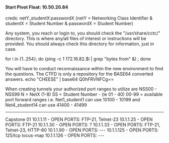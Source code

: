 #### Start Pivot Float: 10.50.20.84
creds: netY_studentX:passwordX (netY = Networking Class Identifier & studentX = Student Number & passwordX = Student Number)


Any system, you reach or login to, you should check the "/usr/share/cctc/" directory. This is where any/all files of interest or instructions will be provided. You should always check this directory for information, just in case.

for i in {1..254}; do (ping -c 1 172.16.82.$i | grep "bytes from" &) ; done

You will have to conduct reconnaissance within the new environment to find the questions. The CTFD is only a repository for the BASE64 converted answers.
echo "CHEESE" | base64
Q0hFRVNFCg==


When creating tunnels your authorized port ranges to utilize are NSS00 - NSS99
N = NetX (1-8)
SS = Student Number - (ie 01 - 40)
00-99 = available port forward ranges
i.e. Net1_student1 can use 10100 - 10199 and Net4_student14 can use 41400 - 41499

----------------------------------------------------------------------------------------------------

Capstone 01
10.1.1.11 - OPEN PORTS: FTP-21, Telnet-23
10.1.1.25 - OPEN PORTS: FTP-21
10.1.1.30 - OPEN PORTS: ?
10.1.1.33 - OPEN PORTS: FTP-21, Telnet-23, HTTP-80
10.1.1.90 - OPEN PORTS: ---
10.1.1.125 - OPEN PORTS: 125/tcp locus-map
10.1.1.126 - OPEN PORTS: ---



